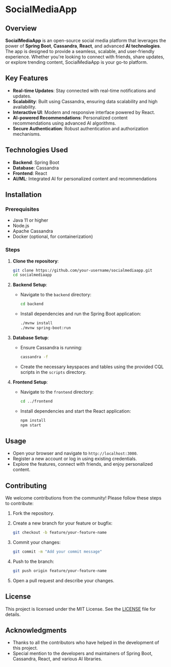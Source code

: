 # SocialMediaApp

## Overview

**SocialMediaApp** is an open-source social media platform that leverages the power of **Spring Boot**, **Cassandra**, **React**, and advanced **AI technologies**. The app is designed to provide a seamless, scalable, and user-friendly experience. Whether you're looking to connect with friends, share updates, or explore trending content, SocialMediaApp is your go-to platform.

## Key Features

- **Real-time Updates**: Stay connected with real-time notifications and updates.
- **Scalability**: Built using Cassandra, ensuring data scalability and high availability.
- **Interactive UI**: Modern and responsive interface powered by React.
- **AI-powered Recommendations**: Personalized content recommendations using advanced AI algorithms.
- **Secure Authentication**: Robust authentication and authorization mechanisms.

## Technologies Used

- **Backend**: Spring Boot
- **Database**: Cassandra
- **Frontend**: React
- **AI/ML**: Integrated AI for personalized content and recommendations

## Installation

### Prerequisites

- Java 11 or higher
- Node.js
- Apache Cassandra
- Docker (optional, for containerization)

### Steps

1. **Clone the repository**:

    ```bash
    git clone https://github.com/your-username/socialmediaapp.git
    cd socialmediaapp
    ```

2. **Backend Setup**:
    - Navigate to the `backend` directory:

        ```bash
        cd backend
        ```

    - Install dependencies and run the Spring Boot application:

        ```bash
        ./mvnw install
        ./mvnw spring-boot:run
        ```

3. **Database Setup**:
    - Ensure Cassandra is running:

        ```bash
        cassandra -f
        ```

    - Create the necessary keyspaces and tables using the provided CQL scripts in the `scripts` directory.

4. **Frontend Setup**:
    - Navigate to the `frontend` directory:

        ```bash
        cd ../frontend
        ```

    - Install dependencies and start the React application:

        ```bash
        npm install
        npm start
        ```

## Usage

- Open your browser and navigate to `http://localhost:3000`.
- Register a new account or log in using existing credentials.
- Explore the features, connect with friends, and enjoy personalized content.

## Contributing

We welcome contributions from the community! Please follow these steps to contribute:

1. Fork the repository.
2. Create a new branch for your feature or bugfix:

    ```bash
    git checkout -b feature/your-feature-name
    ```

3. Commit your changes:

    ```bash
    git commit -m "Add your commit message"
    ```

4. Push to the branch:

    ```bash
    git push origin feature/your-feature-name
    ```

5. Open a pull request and describe your changes.

## License

This project is licensed under the MIT License. See the [LICENSE](LICENSE) file for details.

## Acknowledgments

- Thanks to all the contributors who have helped in the development of this project.
- Special mention to the developers and maintainers of Spring Boot, Cassandra, React, and various AI libraries.

